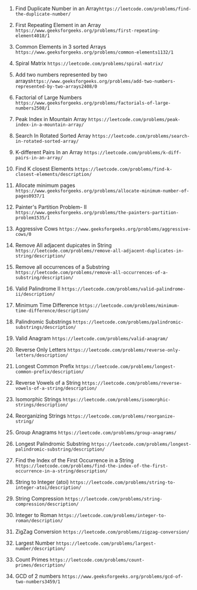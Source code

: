 1. Find Duplicate Number in an Array```https://leetcode.com/problems/find-the-duplicate-number/```

2. First Repeating Element in an Array ```https://www.geeksforgeeks.org/problems/first-repeating-element4018/1```

3. Common Elements in 3 sorted Arrays ```https://www.geeksforgeeks.org/problems/common-elements1132/1```

4. Spiral Matrix ```https://leetcode.com/problems/spiral-matrix/```

5. Add two numbers represented by two arrays```https://www.geeksforgeeks.org/problems/add-two-numbers-represented-by-two-arrays2408/0```

6. Factorial of Large Numbers ```https://www.geeksforgeeks.org/problems/factorials-of-large-numbers2508/1```

7. Peak Index in Mountain Array ```https://leetcode.com/problems/peak-index-in-a-mountain-array/```

8. Search In Rotated Sorted Array ```https://leetcode.com/problems/search-in-rotated-sorted-array/```

9. K-different Pairs In an Array ```https://leetcode.com/problems/k-diff-pairs-in-an-array/```

10. Find K closest Elements ```https://leetcode.com/problems/find-k-closest-elements/description/```

11. Allocate minimum pages ```https://www.geeksforgeeks.org/problems/allocate-minimum-number-of-pages0937/1```

12. Painter's Partition Problem- II ```https://www.geeksforgeeks.org/problems/the-painters-partition-problem1535/1```

13. Aggressive Cows ```https://www.geeksforgeeks.org/problems/aggressive-cows/0```

14. Remove All adjacent dupicates in String ```https://leetcode.com/problems/remove-all-adjacent-duplicates-in-string/description/```

15. Remove all occurrences of a Substring ```https://leetcode.com/problems/remove-all-occurrences-of-a-substring/description/```

16. Valid Palindrome II ```https://leetcode.com/problems/valid-palindrome-ii/description/```

17. Minimum Time Difference ```https://leetcode.com/problems/minimum-time-difference/description/```

18. Palindromic Substrings ```https://leetcode.com/problems/palindromic-substrings/description/```

19. Valid Anagram ```https://leetcode.com/problems/valid-anagram/```

20. Reverse Only Letters ```https://leetcode.com/problems/reverse-only-letters/description/```

21. Longest Common Prefix ```https://leetcode.com/problems/longest-common-prefix/description/```

22. Reverse Vowels of a String ```https://leetcode.com/problems/reverse-vowels-of-a-string/description/```

23. Isomorphic Strings ```https://leetcode.com/problems/isomorphic-strings/description/```

24. Reorganizing Strings ```https://leetcode.com/problems/reorganize-string/```

25. Group Anagrams ```https://leetcode.com/problems/group-anagrams/```

26. Longest Palindromic Substring ```https://leetcode.com/problems/longest-palindromic-substring/description/```

27. Find the Index of the First Occurrence in a String ```https://leetcode.com/problems/find-the-index-of-the-first-occurrence-in-a-string/description/```

28. String to Integer (atoi) ```https://leetcode.com/problems/string-to-integer-atoi/description/```

29. String Compression ```https://leetcode.com/problems/string-compression/description/```

30. Integer to Roman ```https://leetcode.com/problems/integer-to-roman/description/```

31. ZigZag Conversion ```https://leetcode.com/problems/zigzag-conversion/```

32. Largest Number ```https://leetcode.com/problems/largest-number/description/```

33. Count Primes ```https://leetcode.com/problems/count-primes/description/```

34. GCD of 2 numbers ``https://www.geeksforgeeks.org/problems/gcd-of-two-numbers3459/1``

